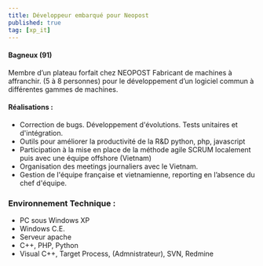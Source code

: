 ```yaml
---
title: Développeur embarqué pour Neopost
published: true
tag: [xp_it]
---
```


#### Bagneux (91)

Membre d’un plateau forfait chez NEOPOST Fabricant de machines à affranchir. (5 à 8 personnes) pour le développement d’un logiciel commun à différentes gammes de machines.

#### Réalisations :
- Correction de bugs. Développement d'évolutions. Tests unitaires et d'intégration.
- Outils pour améliorer la productivité de la R&D python, php, javascript
- Participation à la mise en place de la méthode agile SCRUM localement puis avec une équipe offshore (Vietnam)
- Organisation des meetings journaliers avec le Vietnam.
- Gestion de l'équipe française et vietnamienne, reporting en l’absence du chef d'équipe.

### Environnement Technique :
- PC sous Windows XP
- Windows C.E.
- Serveur apache
- C++, PHP, Python
- Visual C++, Target Process, (Admnistrateur), SVN, Redmine
